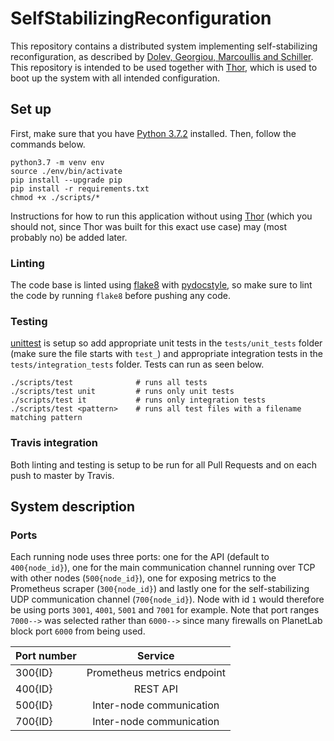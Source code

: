 # SelfStabilizingReconfiguration
This repository contains a distributed system implementing self-stabilizing reconfiguration, as described by [Dolev, Georgiou, Marcoullis and Schiller](https://arxiv.org/abs/1606.00195). This repository is intended to be used together with [Thor](), which is used to boot up the system with all intended configuration.

## Set up
First, make sure that you have [Python 3.7.2](https://www.python.org/downloads/release/python-372/) installed. Then, follow the commands below.

```
python3.7 -m venv env
source ./env/bin/activate
pip install --upgrade pip
pip install -r requirements.txt
chmod +x ./scripts/*
```

Instructions for how to run this application without using [Thor](https://github.com/practicalbft/thor) (which you should not, since Thor was built for this exact use case) may (most probably no) be added later.

### Linting
The code base is linted using [flake8](https://pypi.org/project/flake8/) with [pydocstyle](https://github.com/PyCQA/pydocstyle), so make sure to lint the code by running `flake8` before pushing any code.

### Testing
[unittest](https://docs.python.org/2/library/unittest.html) is setup so add appropriate unit tests in the `tests/unit_tests` folder (make sure the file starts with `test_`) and appropriate integration tests in the `tests/integration_tests` folder. Tests can run as seen below.

```
./scripts/test              # runs all tests
./scripts/test unit         # runs only unit tests
./scripts/test it           # runs only integration tests
./scripts/test <pattern>    # runs all test files with a filename matching pattern
```

### Travis integration
Both linting and testing is setup to be run for all Pull Requests and on each push to master by Travis.

## System description

### Ports
Each running node uses three ports: one for the API (default to `400{node_id}`), one for the main communication channel running over TCP with other nodes (`500{node_id}`), one for exposing metrics to the Prometheus scraper (`300{node_id}`) and lastly one for the self-stabilizing UDP communication channel (`700{node_id}`). Node with id `1` would therefore be using ports `3001`, `4001`, `5001` and `7001` for example. Note that port ranges `7000-->` was selected rather than `6000-->` since many firewalls on PlanetLab block port `6000` from being used.

| Port number   | Service                       | 
| ------------- |:-----------------------------:|
| 300{ID}       | Prometheus metrics endpoint   |
| 400{ID}       | REST API                      |
| 500{ID}       | Inter-node communication      |
| 700{ID}       | Inter-node communication      |